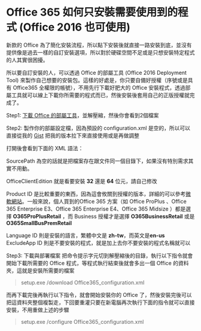 Office 365 如何只安裝需要使用到的程式 (Office 2016 也可使用)
====

新款的 Office 為了簡化安裝流程，所以點下安裝後就直接一路安裝到底，並沒有提供像是過去一樣的自訂安裝選項，所以對於硬碟空間不足或是只想安裝特定程式的人其實很困擾。

所以要自訂安裝的人，可以透過 Office 的部屬工具 (Office 2016 Deployment Tool) 來製作自己想要的安裝包。這樣的好處是，你只要自備好授權（序號或是具有 Office365 全權限的帳號），不用先行下載好肥大的 Office 安裝程式，透過部屬工具就可以線上下載你所需要的程式而已，然後安裝後套用自己的正版授權就完成了。


Step1: [下載 Office 的部屬工具](https://www.microsoft.com/en-us/download/details.aspx?id=49117)，並解壓縮，然後你會看到2個檔案

Step2: 製作你的部屬設定檔，因為預設的 configuration.xml 是空的，所以可以直接從我的 [Gist](https://gist.github.com/HenryYang/ff456a0bac2b9c877ada) 把我的版本拉下來直接使用或是再做調整

打開後會看到下面的 XML 語法：

SourcePath 為空的話就是把檔案存在跟文件同一個目錄下，如果沒有特別需求其實不用動。

OfficeClientEdition 就是看要安裝 **32** 還是 **64** 位元，請自己修改

Product ID 是比較重要的東西，因為這會攸關到授權的版本，詳細的可以參考[微軟網站](https://support.microsoft.com/en-us/kb/2842297)。一般來說，個人買到的Office 365 方案（如 Office ProPlus 、Office 365 Enterprise E3、Office 365 Enterprise E4、Office 365 Midsize ）都是選擇 **O365ProPlusRetail**
，而 Business 授權才是選擇 **O365BusinessRetail** 或是 **O365SmallBusPremRetail**

Language ID 則是安裝的語言，繁體中文是 **zh-tw**，而英文是**en-us**
ExcludeApp ID 則是不要安裝的程式，就是加上去你不要安裝的程式名稱就可以

Step3: 下載與部署檔案
把命令提示字元切到解壓縮後的目錄，執行以下指令就會開始下載所需要的 Office 程式，等程式執行結束後就會多出一個 Office 的資料夾，這就是安裝所需要的檔案
>setup.exe /download Office365_configuration.xml

而再下載完後再執行以下指令，就會開始安裝你的 Office 了，然後安裝完後可以把這資料夾整個複製走，下回要重灌只要在新電腦再次執行下面的指令就可以直接安裝，不用重做上述的步驟
>setup.exe /configure Office365_configuration.xml